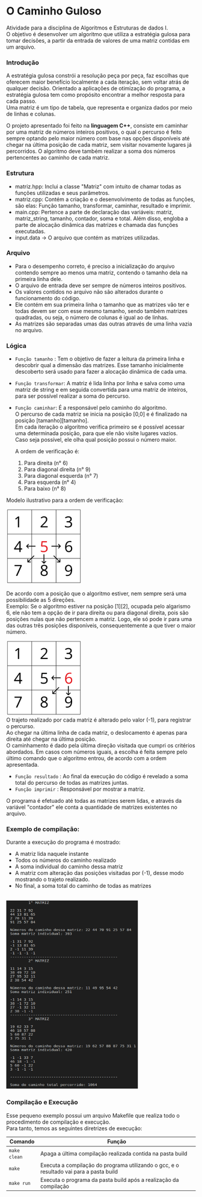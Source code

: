 # **O Caminho Guloso**

Atividade para a disciplina de Algoritmos e Estruturas de dados I. <br/>
O objetivo é desenvolver um algoritmo que utiliza a estratégia gulosa para tomar decisões, a partir da entrada de valores de uma matriz contidas em um arquivo.

### **Introdução** <br/>
A estratégia gulosa constrói a resolução peça por peça, faz escolhas que oferecem maior benefício localmente a cada iteração, sem voltar atrás de qualquer decisão. Orientado a aplicações de otimização do programa, a estratégia gulosa tem como propósito encontrar a melhor resposta para cada passo. <br/>
Uma matriz é um tipo de tabela, que representa e organiza dados por meio de linhas e colunas. <br/>

O projeto apresentado foi feito na **linguagem C++**, consiste em caminhar por uma matriz de números inteiros positivos, o qual o percurso é feito sempre optando pelo maior número com base nas opções disponíveis até chegar na última posição de cada matriz, sem visitar novamente lugares já percorridos. O algoritmo deve também realizar a soma dos números pertencentes ao caminho de cada matriz. 

### **Estrutura** 

- matriz.hpp: Inclui a classe "Matriz" com intuito de chamar todas as funções utilizadas e seus parâmetros.
- matriz.cpp: Contém a criação e o desenvolvimento de todas as funções, são elas: Função tamanho, transformar, caminhar, resultado e imprimir.   
- main.cpp: Pertence a parte de declaração das variáveis: matriz, matriz_string, tamanho, contador, soma e total. Além disso, engloba a parte de alocação dinâmica das matrizes e chamada das funções executadas.
- input.data -> O arquivo que contém as matrizes utilizadas.

### **Arquivo** 

- Para o desempenho correto, é preciso a inicialização do arquivo contendo sempre ao menos uma matriz, contendo o tamanho dela na primeira linha dele.
- O arquivo de entrada deve ser sempre de números inteiros positivos. 
- Os valores contidos no arquivo não são alterados durante o funcionamento do código. 
- Ele contém em sua primeira linha o tamanho que as matrizes vão ter e todas devem ser com esse mesmo tamanho, sendo também matrizes quadradas, ou seja, o número de colunas é igual ao de linhas. 
- As matrizes são separadas umas das outras através de uma linha vazia no arquivo.<br/> 


### **Lógica**


- ```Função tamanho``` : Tem o objetivo de fazer a leitura da primeira linha e descobrir qual a dimensão das matrizes. Esse tamanho inicialmente descoberto será usado para fazer a alocação dinâmica de cada uma.
- ```Função transformar```: A matriz é lida linha por linha e salva como uma matriz de string e em seguida convertida para uma matriz de inteiros, para ser possível realizar a soma do percurso.

- ```Função caminhar```: É a responsável pelo caminho do algoritmo. <br/>
O percurso de cada matriz se inicia na posição [0,0] e é finalizado na posição [tamanho][tamanho]. <br/>
Em cada iteração o algoritmo verifica primeiro se é possível acessar uma determinada posição, para que ele não visite lugares vazios.  
Caso seja possível, ele olha qual posição possui o número maior.

  A ordem de verificação é:
  1. Para direita (n° 6)
  2. Para diagonal direita (n° 9)
  3. Para diagonal esquerda (n° 7)
  4. Para esquerda (n° 4)
  5. Para baixo (n° 8)

Modelo ilustrativo para a ordem de verificação:        

<img src="imagens/direcoes.png" height="200" width="200">

<br/>

  De acordo com a posição que o algoritmo estiver, nem sempre será uma possibilidade as 5 direções. <br/>
  Exemplo: Se o algoritmo estiver na posição [1][2], ocupada pelo algarismo 6, ele não tem a opção de ir para direita ou para diagonal direita, pois são posições nulas que não pertencem a matriz. Logo, ele só pode ir para uma das outras três posições disponíveis, consequentemente a que tiver o maior número.

  <img src="imagens/exemplo.png" height="200" width="200">

  <br/>
  O trajeto realizado por cada matriz é alterado pelo valor (-1), para registrar o percurso. <br/>
  Ao chegar na última linha de cada matriz, o deslocamento é apenas para direita até chegar na última posição.<br/>
  O caminhamento é dado pela última direção visitada que cumpri os critérios abordados. Em casos com números iguais, a escolha é feita sempre pelo último comando que o algoritmo entrou, de acordo com a ordem apresentada.
 
 
- ```Função resultado``` : Ao final da execução do código é revelado a soma total do percurso de todas as matrizes juntas.
- ```Função imprimir``` : Responsável por mostrar a matriz.

O programa é efetuado até todas as matrizes serem lidas, e através da variável "contador" ele conta a quantidade de matrizes existentes no arquivo.


### **Exemplo de compilação:**

Durante a execução do programa é mostrado: 

- A matriz lida naquele instante<br/>
- Todos os números do caminho realizado<br/>
- A soma individual do caminho dessa matriz<br/>
- A matriz com alteração das posições visitadas por (-1), desse modo mostrando o trajeto realizado.<br/>
- No final, a soma total do caminho de todas as matrizes<br/>
<br/>
<img src="imagens/terminal.png" height="500" width="350">
<br/>

### Compilação e Execução

Esse pequeno exemplo possui um arquivo Makefile que realiza todo o procedimento de compilação e execução. <br/>Para tanto, temos as seguintes diretrizes de execução:


| Comando                |  Função                                                                                           |                     
| -----------------------| ------------------------------------------------------------------------------------------------- |
|  `make clean`          | Apaga a última compilação realizada contida na pasta build                                        |
|  `make`                | Executa a compilação do programa utilizando o gcc, e o resultado vai para a pasta build           |
|  `make run`            | Executa o programa da pasta build após a realização da compilação                                 |
